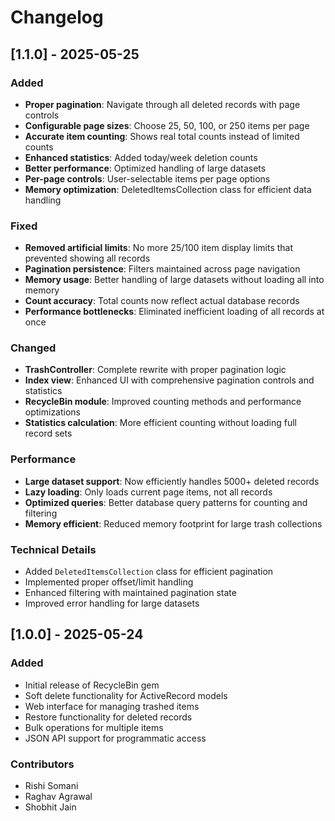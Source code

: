 # Changelog

## [1.1.0] - 2025-05-25

### Added
- **Proper pagination**: Navigate through all deleted records with page controls
- **Configurable page sizes**: Choose 25, 50, 100, or 250 items per page  
- **Accurate item counting**: Shows real total counts instead of limited counts
- **Enhanced statistics**: Added today/week deletion counts
- **Better performance**: Optimized handling of large datasets
- **Per-page controls**: User-selectable items per page options
- **Memory optimization**: DeletedItemsCollection class for efficient data handling

### Fixed
- **Removed artificial limits**: No more 25/100 item display limits that prevented showing all records
- **Pagination persistence**: Filters maintained across page navigation
- **Memory usage**: Better handling of large datasets without loading all into memory
- **Count accuracy**: Total counts now reflect actual database records
- **Performance bottlenecks**: Eliminated inefficient loading of all records at once

### Changed
- **TrashController**: Complete rewrite with proper pagination logic
- **Index view**: Enhanced UI with comprehensive pagination controls and statistics
- **RecycleBin module**: Improved counting methods and performance optimizations
- **Statistics calculation**: More efficient counting without loading full record sets

### Performance
- **Large dataset support**: Now efficiently handles 5000+ deleted records
- **Lazy loading**: Only loads current page items, not all records
- **Optimized queries**: Better database query patterns for counting and filtering
- **Memory efficient**: Reduced memory footprint for large trash collections

### Technical Details
- Added `DeletedItemsCollection` class for efficient pagination
- Implemented proper offset/limit handling
- Enhanced filtering with maintained pagination state
- Improved error handling for large datasets

## [1.0.0] - 2025-05-24

### Added
- Initial release of RecycleBin gem
- Soft delete functionality for ActiveRecord models
- Web interface for managing trashed items
- Restore functionality for deleted records
- Bulk operations for multiple items
- JSON API support for programmatic access

### Contributors
- Rishi Somani
- Raghav Agrawal  
- Shobhit Jain